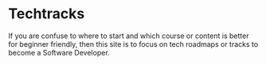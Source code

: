 # Techtracks
If you are confuse to where to start and which course or content is better for beginner friendly, then this site is to focus on tech roadmaps or tracks to become a Software Developer.

